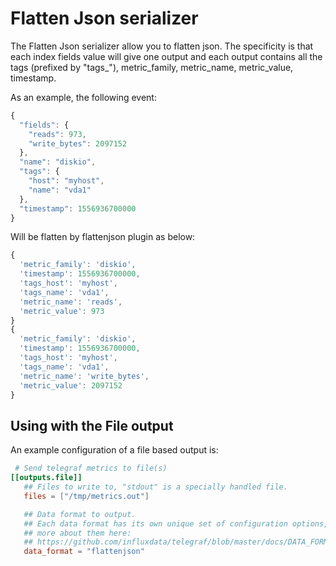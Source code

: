 # Flatten Json serializer

The Flatten Json serializer allow you to flatten json. The specificity is that each index fields value will give one output and each output contains all the tags (prefixed by "tags_"), metric_family, metric_name, metric_value, timestamp.


As an example, the following event:
```javascript
{
  "fields": {
    "reads": 973,
    "write_bytes": 2097152
  },
  "name": "diskio",
  "tags": {
    "host": "myhost",
    "name": "vda1"
  },
  "timestamp": 1556936700000
}
```

Will be flatten by flattenjson plugin as below:
```javascript
{
  'metric_family': 'diskio',
  'timestamp': 1556936700000,
  'tags_host': 'myhost',
  'tags_name': 'vda1',
  'metric_name': 'reads',
  'metric_value': 973
}
{
  'metric_family': 'diskio',
  'timestamp': 1556936700000,
  'tags_host': 'myhost',
  'tags_name': 'vda1',
  'metric_name': 'write_bytes',
  'metric_value': 2097152
}
```

## Using with the File output

An example configuration of a file based output is:

```toml
 # Send telegraf metrics to file(s)
[[outputs.file]]
   ## Files to write to, "stdout" is a specially handled file.
   files = ["/tmp/metrics.out"]

   ## Data format to output.
   ## Each data format has its own unique set of configuration options, read
   ## more about them here:
   ## https://github.com/influxdata/telegraf/blob/master/docs/DATA_FORMATS_OUTPUT.md
   data_format = "flattenjson"
```
